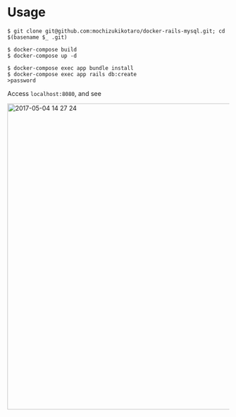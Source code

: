 # Usage

```
$ git clone git@github.com:mochizukikotaro/docker-rails-mysql.git; cd $(basename $_ .git)

$ docker-compose build
$ docker-compose up -d

$ docker-compose exec app bundle install
$ docker-compose exec app rails db:create
>password
```

Access `localhost:8080`, and see


<img width="694" alt="2017-05-04 14 27 24" src="https://cloud.githubusercontent.com/assets/7911481/25691452/ffb03b20-30d5-11e7-8a77-cdce940b3b10.png">
